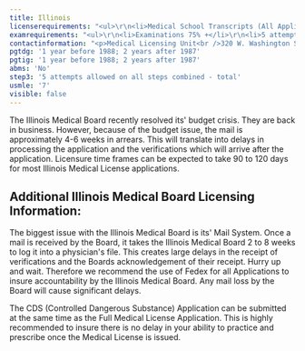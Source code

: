 ```yaml
---
title: Illinois
licenserequirements: "<ul>\r\n<li>Medical School Transcripts (All Applicants)</li>\r\n<li>Medical School Forms (EdNon/AfMed - International Graduates)</li>\r\n<li>Internship/Residency/Fellowship Verifications</li>\r\n<li>All State Medical Licenses</li>\r\n<li>All National Examination Scores (USMLE/FLEX/NBME)</li>\r\n<li>ECFMG Certification</li>\r\n<li>Foreign Medical Licenses (International Graduates)</li>\r\n</ul>"
examrequirements: "<ul>\r\n<li>Examinations 75% +</li>\r\n<li>5 attempts limit on all USMLE Steps Combined</li>\r\n<li>7 year limit- USMLE, 10 if Md/PhD</li>\r\n<li>1 year PGY for USA Grads if completed before 1988; 2 Years after 1987</li>\r\n<li>1 year PGY for International Grads if completed before 1988; 2 years after 1987</li>\r\n<li>State Exam Accepted if Pre-1975</li>\r\n<li>No SPEX Exam Requirement</li>\r\n</ul>"
contactinformation: "<p>Medical Licensing Unit<br />320 W. Washington St.<br />3rd Floor<br />Springfield, IL 62786<br />Phone: (217) 524-7534<br />Fax: (217) 524-2169</p>\r\n<p><a href=\"http://www.idfpr.com/\">www.idfpr.com</a></p>"
pgtdg: '1 year before 1988; 2 years after 1987'
pgtig: '1 year before 1988; 2 years after 1987'
abms: 'No'
step3: '5 attempts allowed on all steps combined - total'
usmle: '7'
visible: false
---
```


<p>The Illinois Medical Board recently resolved its' budget crisis. They are back in business. However, because of the budget issue, the mail is approximately 4-6 weeks in arrears. This will translate into delays in processing the application and the verifications which will arrive after the application. Licensure time frames can be expected to take 90 to 120 days for most Illinois Medical License applications.</p>
<h2 id="mcetoc_1cdqa1tu20">Additional Illinois Medical Board Licensing Information:</h2>
<p>The biggest issue with the Illinois Medical Board is its' Mail System. Once a mail is received by the Board, it takes the Illinois Medical Board 2 to 8 weeks to log it into a physician's file. This creates large delays in the receipt of verifications and the Boards acknowledgement of their receipt. Hurry up and wait. Therefore we recommend the use of Fedex for all Applications to insure accountability by the Illinois Medical Board. Any mail loss by the Board will cause significant delays.</p>
<p>The CDS (Controlled Dangerous Substance) Application can be submitted at the same time as the Full Medical License Application. This is highly recommended to insure there is no delay in your ability to practice and prescribe once the Medical License is issued.</p>
